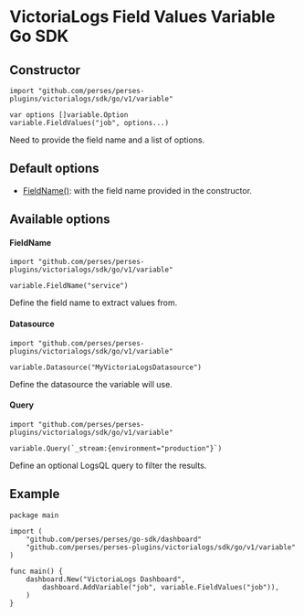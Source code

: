 # VictoriaLogs Field Values Variable Go SDK

## Constructor

```golang
import "github.com/perses/perses-plugins/victorialogs/sdk/go/v1/variable"

var options []variable.Option
variable.FieldValues("job", options...)
```

Need to provide the field name and a list of options.

## Default options

- [FieldName()](#fieldname): with the field name provided in the constructor.

## Available options

#### FieldName

```golang
import "github.com/perses/perses-plugins/victorialogs/sdk/go/v1/variable"

variable.FieldName("service")
```

Define the field name to extract values from.

#### Datasource

```golang
import "github.com/perses/perses-plugins/victorialogs/sdk/go/v1/variable"

variable.Datasource("MyVictoriaLogsDatasource")
```

Define the datasource the variable will use.

#### Query

```golang
import "github.com/perses/perses-plugins/victorialogs/sdk/go/v1/variable"

variable.Query(`_stream:{environment="production"}`)
```

Define an optional LogsQL query to filter the results.

## Example

```golang
package main

import (
	"github.com/perses/perses/go-sdk/dashboard"
	"github.com/perses/perses-plugins/victorialogs/sdk/go/v1/variable"
)

func main() {
	dashboard.New("VictoriaLogs Dashboard",
		dashboard.AddVariable("job", variable.FieldValues("job")),
	)
}
```
